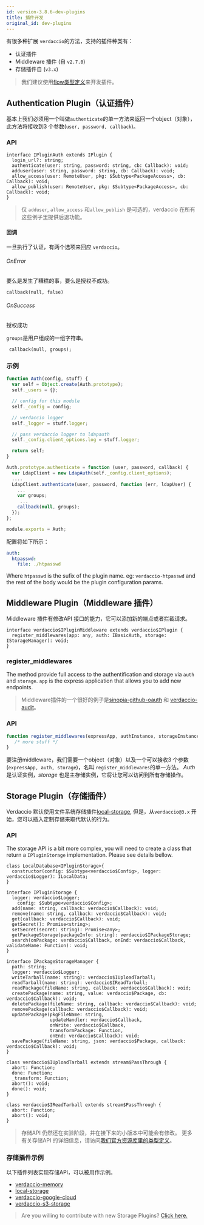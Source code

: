 ```yaml
---
id: version-3.8.6-dev-plugins
title: 插件开发
original_id: dev-plugins
---
```


有很多种扩展 `verdaccio`的方法，支持的插件种类有：

* 认证插件
* Middleware 插件 (自 `v2.7.0`)
* 存储插件自 (`v3.x`)

> 我们建议使用[flow类型定义](https://github.com/verdaccio/flow-types)来开发插件。

## Authentication Plugin（认证插件）

基本上我们必须用一个叫做`authenticate`的单一方法来返回一个object（对象），此方法将接收到3 个参数(`user, password, callback`)。

### API

```flow
interface IPluginAuth extends IPlugin {
  login_url?: string;
  authenticate(user: string, password: string, cb: Callback): void;
  adduser(user: string, password: string, cb: Callback): void;
  allow_access(user: RemoteUser, pkg: $Subtype<PackageAccess>, cb: Callback): void;
  allow_publish(user: RemoteUser, pkg: $Subtype<PackageAccess>, cb: Callback): void;
}
```

> 仅 `adduser`, `allow_access` 和`allow_publish` 是可选的，verdaccio 在所有这些例子里提供后退功能。

#### 回调

一旦执行了认证，有两个选项来回应 `verdaccio`。

###### OnError

要么是发生了糟糕的事，要么是授权不成功。

```flow
callback(null, false)
```

###### OnSuccess

授权成功

`groups`是用户组成的一组字符串。

     callback(null, groups);
    

### 示例

```javascript
function Auth(config, stuff) {
  var self = Object.create(Auth.prototype);
  self._users = {};

  // config for this module
  self._config = config;

  // verdaccio logger
  self._logger = stuff.logger;

  // pass verdaccio logger to ldapauth
  self._config.client_options.log = stuff.logger;

  return self;
}

Auth.prototype.authenticate = function (user, password, callback) {
  var LdapClient = new LdapAuth(self._config.client_options);
  ....
  LdapClient.authenticate(user, password, function (err, ldapUser) {
    ...
    var groups;
     ...
    callback(null, groups);
  });
};

module.exports = Auth;
```

配置将如下所示：

```yaml
auth:
  htpasswd:
    file: ./htpasswd
```

Where `htpasswd` is the sufix of the plugin name. eg: `verdaccio-htpasswd` and the rest of the body would be the plugin configuration params.

## Middleware Plugin（Middleware 插件）

Middleware 插件有修改API 接口的能力，它可以添加新的端点或者拦截请求。

```flow
interface verdaccio$IPluginMiddleware extends verdaccio$IPlugin {
  register_middlewares(app: any, auth: IBasicAuth, storage: IStorageManager): void;
}
```

### register_middlewares

The method provide full access to the authentification and storage via `auth` and `storage`. `app` is the express application that allows you to add new endpoints.

> Middleware插件的一个很好的例子是[sinopia-github-oauth](https://github.com/soundtrackyourbrand/sinopia-github-oauth) 和 [verdaccio-audit](https://github.com/verdaccio/verdaccio-audit)。

### API

```js
function register_middlewares(expressApp, authInstance, storageInstance) {
   /* more stuff */
}
```

要注册middleware，我们需要一个object（对象）以及一个可以接收3 个参数(`expressApp, auth, storage`)，名叫 `register_middlewares`的单一方法。 *Auth*是认证实例，*storage* 也是主存储实例，它将让您可以访问到所有存储操作。

## Storage Plugin（存储插件）

Verdaccio 默认使用文件系统存储插件[local-storage](https://github.com/verdaccio/local-storage), 但是，从`verdaccio@3.x` 开始，您可以插入定制存储来取代默认的行为。

### API

The storage API is a bit more complex, you will need to create a class that return a `IPluginStorage` implementation. Please see details bellow.

```flow
class LocalDatabase<IPluginStorage>{
  constructor(config: $Subtype<verdaccio$Config>, logger: verdaccio$Logger): ILocalData;
}

interface IPluginStorage {
  logger: verdaccio$Logger;
    config: $Subtype<verdaccio$Config>;
  add(name: string, callback: verdaccio$Callback): void;
  remove(name: string, callback: verdaccio$Callback): void;
  get(callback: verdaccio$Callback): void;
  getSecret(): Promise<string>;
  setSecret(secret: string): Promise<any>;
  getPackageStorage(packageInfo: string): verdaccio$IPackageStorage;
  search(onPackage: verdaccio$Callback, onEnd: verdaccio$Callback, validateName: Function): void;
}

interface IPackageStorageManager {
  path: string;
  logger: verdaccio$Logger;
  writeTarball(name: string): verdaccio$IUploadTarball;
  readTarball(name: string): verdaccio$IReadTarball;
  readPackage(fileName: string, callback: verdaccio$Callback): void;
  createPackage(name: string, value: verdaccio$Package, cb: verdaccio$Callback): void;
  deletePackage(fileName: string, callback: verdaccio$Callback): void;
  removePackage(callback: verdaccio$Callback): void;
  updatePackage(pkgFileName: string,
                updateHandler: verdaccio$Callback,
                onWrite: verdaccio$Callback,
                transformPackage: Function,
                onEnd: verdaccio$Callback): void;
  savePackage(fileName: string, json: verdaccio$Package, callback: verdaccio$Callback): void;
}

class verdaccio$IUploadTarball extends stream$PassThrough {
  abort: Function;
  done: Function;
  _transform: Function;
  abort(): void;
  done(): void;
}

class verdaccio$IReadTarball extends stream$PassThrough {
  abort: Function;
  abort(): void;
}
```

> 存储API 仍然还在实验阶段，并在接下来的小版本中可能会有修改。 更多有关存储API 的详细信息，请访问[我们官方资源库里的类型定义](https://github.com/verdaccio/flow-types)。

### 存储插件示例

以下插件列表实现存储API，可以被用作示例。

* [verdaccio-memory](https://github.com/verdaccio/verdaccio-memory)
* [local-storage](https://github.com/verdaccio/local-storage)
* [verdaccio-google-cloud](https://github.com/verdaccio/verdaccio-google-cloud)
* [verdaccio-s3-storage](https://github.com/Remitly/verdaccio-s3-storage/tree/s3)

> Are you willing to contribute with new Storage Plugins? [Click here.](https://github.com/verdaccio/verdaccio/issues/103#issuecomment-357478295)